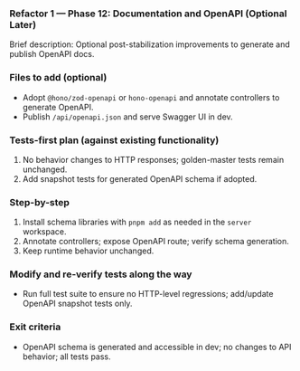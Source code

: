 ### Refactor 1 — Phase 12: Documentation and OpenAPI (Optional Later)

Brief description: Optional post-stabilization improvements to generate and publish OpenAPI docs.

### Files to add (optional)
- Adopt `@hono/zod-openapi` or `hono-openapi` and annotate controllers to generate OpenAPI.
- Publish `/api/openapi.json` and serve Swagger UI in dev.

### Tests-first plan (against existing functionality)
1. No behavior changes to HTTP responses; golden-master tests remain unchanged.
2. Add snapshot tests for generated OpenAPI schema if adopted.

### Step-by-step
1. Install schema libraries with `pnpm add` as needed in the `server` workspace.
2. Annotate controllers; expose OpenAPI route; verify schema generation.
3. Keep runtime behavior unchanged.

### Modify and re-verify tests along the way
- Run full test suite to ensure no HTTP-level regressions; add/update OpenAPI snapshot tests only.

### Exit criteria
- OpenAPI schema is generated and accessible in dev; no changes to API behavior; all tests pass.

